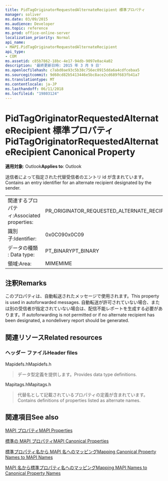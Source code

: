 ```yaml
---
title: PidTagOriginatorRequestedAlternateRecipient 標準プロパティ
manager: soliver
ms.date: 03/09/2015
ms.audience: Developer
ms.topic: reference
ms.prod: office-online-server
localization_priority: Normal
api_name:
- MAPI.PidTagOriginatorRequestedAlternateRecipient
api_type:
- COM
ms.assetid: c85b7862-18bc-4e17-94db-9097e0ac4a02
description: '最終更新日時: 2015 年 3 月 9 日'
ms.openlocfilehash: c7abd0ae93c5b38c756ec0915dda6a4cdfcebaa5
ms.sourcegitcommit: 9d60cd82b5413446e5bc8ace2cd689f683fb41a7
ms.translationtype: MT
ms.contentlocale: ja-JP
ms.lasthandoff: 06/11/2018
ms.locfileid: "19803124"
---
```

# <a name="pidtagoriginatorrequestedalternaterecipient-canonical-property"></a><span data-ttu-id="f1cff-103">PidTagOriginatorRequestedAlternateRecipient 標準プロパティ</span><span class="sxs-lookup"><span data-stu-id="f1cff-103">PidTagOriginatorRequestedAlternateRecipient Canonical Property</span></span>

  
  
<span data-ttu-id="f1cff-104">**適用対象**: Outlook</span><span class="sxs-lookup"><span data-stu-id="f1cff-104">**Applies to**: Outlook</span></span> 
  
<span data-ttu-id="f1cff-105">送信者によって指定された代替受信者のエントリ id が含まれています。</span><span class="sxs-lookup"><span data-stu-id="f1cff-105">Contains an entry identifier for an alternate recipient designated by the sender.</span></span>
  
|||
|:-----|:-----|
|<span data-ttu-id="f1cff-106">関連するプロパティ:</span><span class="sxs-lookup"><span data-stu-id="f1cff-106">Associated properties:</span></span>  <br/> |<span data-ttu-id="f1cff-107">PR_ORIGINATOR_REQUESTED_ALTERNATE_RECIPIENT</span><span class="sxs-lookup"><span data-stu-id="f1cff-107">PR_ORIGINATOR_REQUESTED_ALTERNATE_RECIPIENT</span></span>  <br/> |
|<span data-ttu-id="f1cff-108">識別子:</span><span class="sxs-lookup"><span data-stu-id="f1cff-108">Identifier:</span></span>  <br/> |<span data-ttu-id="f1cff-109">0x0C09</span><span class="sxs-lookup"><span data-stu-id="f1cff-109">0x0C09</span></span>  <br/> |
|<span data-ttu-id="f1cff-110">データの種類 : </span><span class="sxs-lookup"><span data-stu-id="f1cff-110">Data type:</span></span>  <br/> |<span data-ttu-id="f1cff-111">PT_BINARY</span><span class="sxs-lookup"><span data-stu-id="f1cff-111">PT_BINARY</span></span>  <br/> |
|<span data-ttu-id="f1cff-112">領域:</span><span class="sxs-lookup"><span data-stu-id="f1cff-112">Area:</span></span>  <br/> |<span data-ttu-id="f1cff-113">MIME</span><span class="sxs-lookup"><span data-stu-id="f1cff-113">MIME</span></span>  <br/> |
   
## <a name="remarks"></a><span data-ttu-id="f1cff-114">注釈</span><span class="sxs-lookup"><span data-stu-id="f1cff-114">Remarks</span></span>

<span data-ttu-id="f1cff-115">このプロパティは、自動転送されたメッセージで使用されます。</span><span class="sxs-lookup"><span data-stu-id="f1cff-115">This property is used in autoforwarded messages.</span></span> <span data-ttu-id="f1cff-116">自動転送が許可されていない場合、または別の受信者が指定されていない場合は、配信不能レポートを生成する必要があります。</span><span class="sxs-lookup"><span data-stu-id="f1cff-116">If autoforwarding is not permitted or if no alternate recipient has been designated, a nondelivery report should be generated.</span></span>
  
## <a name="related-resources"></a><span data-ttu-id="f1cff-117">関連リソース</span><span class="sxs-lookup"><span data-stu-id="f1cff-117">Related resources</span></span>

### <a name="header-files"></a><span data-ttu-id="f1cff-118">ヘッダー ファイル</span><span class="sxs-lookup"><span data-stu-id="f1cff-118">Header files</span></span>

<span data-ttu-id="f1cff-119">Mapidefs.h</span><span class="sxs-lookup"><span data-stu-id="f1cff-119">Mapidefs.h</span></span>
  
> <span data-ttu-id="f1cff-120">データ型定義を提供します。</span><span class="sxs-lookup"><span data-stu-id="f1cff-120">Provides data type definitions.</span></span>
    
<span data-ttu-id="f1cff-121">Mapitags.h</span><span class="sxs-lookup"><span data-stu-id="f1cff-121">Mapitags.h</span></span>
  
> <span data-ttu-id="f1cff-122">代替名として記載されているプロパティの定義が含まれています。</span><span class="sxs-lookup"><span data-stu-id="f1cff-122">Contains definitions of properties listed as alternate names.</span></span>
    
## <a name="see-also"></a><span data-ttu-id="f1cff-123">関連項目</span><span class="sxs-lookup"><span data-stu-id="f1cff-123">See also</span></span>



[<span data-ttu-id="f1cff-124">MAPI プロパティ</span><span class="sxs-lookup"><span data-stu-id="f1cff-124">MAPI Properties</span></span>](mapi-properties.md)
  
[<span data-ttu-id="f1cff-125">標準の MAPI プロパティ</span><span class="sxs-lookup"><span data-stu-id="f1cff-125">MAPI Canonical Properties</span></span>](mapi-canonical-properties.md)
  
[<span data-ttu-id="f1cff-126">標準プロパティ名から MAPI 名へのマッピング</span><span class="sxs-lookup"><span data-stu-id="f1cff-126">Mapping Canonical Property Names to MAPI Names</span></span>](mapping-canonical-property-names-to-mapi-names.md)
  
[<span data-ttu-id="f1cff-127">MAPI 名から標準プロパティ名へのマッピング</span><span class="sxs-lookup"><span data-stu-id="f1cff-127">Mapping MAPI Names to Canonical Property Names</span></span>](mapping-mapi-names-to-canonical-property-names.md)


